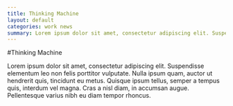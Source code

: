 ```yaml
---
title: Thinking Machine
layout: default
categories: work news
summary: Lorem ipsum dolor sit amet, consectetur adipiscing elit. Suspendisse elementum leo non felis porttitor vulputate. 
---
```


#Thinking Machine

Lorem ipsum dolor sit amet, consectetur adipiscing elit. Suspendisse elementum leo non felis porttitor vulputate. Nulla ipsum quam, auctor ut hendrerit quis, tincidunt eu metus. Quisque ipsum tellus, semper a tempus quis, interdum vel magna. Cras a nisl diam, in accumsan augue. Pellentesque varius nibh eu diam tempor rhoncus.

